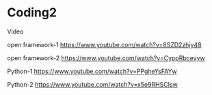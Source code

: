 # Coding2

Video

open framework-1
https://www.youtube.com/watch?v=8SZD2zhjy48

open framework-2
https://www.youtube.com/watch?v=CyppRbcevyw

Python-1
https://www.youtube.com/watch?v=PPgheYsFAYw

Python-2
https://www.youtube.com/watch?v=x5e9RHSCIsw
